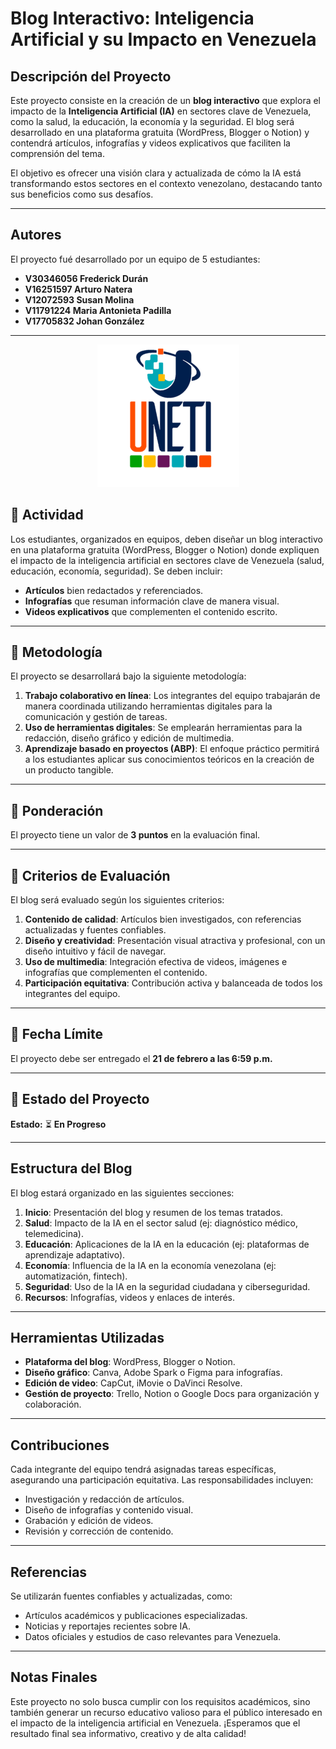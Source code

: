 # Blog Interactivo: Inteligencia Artificial y su Impacto en Venezuela

## Descripción del Proyecto
Este proyecto consiste en la creación de un **blog interactivo** que explora el impacto de la **Inteligencia Artificial (IA)** en sectores clave de Venezuela, como la salud, la educación, la economía y la seguridad. El blog será desarrollado en una plataforma gratuita (WordPress, Blogger o Notion) y contendrá artículos, infografías y videos explicativos que faciliten la comprensión del tema.

El objetivo es ofrecer una visión clara y actualizada de cómo la IA está transformando estos sectores en el contexto venezolano, destacando tanto sus beneficios como sus desafíos.
 
---

## Autores
El proyecto fué desarrollado por un equipo de 5 estudiantes:
- **V30346056 Frederick Durán**
- **V16251597 Arturo Natera**
- **V12072593 Susan Molina** 
- **V11791224 Maria Antonieta Padilla**
- **V17705832 Johan González** 

---

<p align="center">
  <img src="assets/img/UNETI.png" alt="UNETI Logo">
</p>



## 📌 Actividad
Los estudiantes, organizados en equipos, deben diseñar un blog interactivo en una plataforma gratuita (WordPress, Blogger o Notion) donde expliquen el impacto de la inteligencia artificial en sectores clave de Venezuela (salud, educación, economía, seguridad). Se deben incluir:
- **Artículos** bien redactados y referenciados.
- **Infografías** que resuman información clave de manera visual.
- **Videos explicativos** que complementen el contenido escrito.

---

## 📌 Metodología
El proyecto se desarrollará bajo la siguiente metodología:
1. **Trabajo colaborativo en línea**: Los integrantes del equipo trabajarán de manera coordinada utilizando herramientas digitales para la comunicación y gestión de tareas.
2. **Uso de herramientas digitales**: Se emplearán herramientas para la redacción, diseño gráfico y edición de multimedia.
3. **Aprendizaje basado en proyectos (ABP)**: El enfoque práctico permitirá a los estudiantes aplicar sus conocimientos teóricos en la creación de un producto tangible.

---

## 📌 Ponderación
El proyecto tiene un valor de **3 puntos** en la evaluación final.

---

## 📌 Criterios de Evaluación
El blog será evaluado según los siguientes criterios:
1. **Contenido de calidad**: Artículos bien investigados, con referencias actualizadas y fuentes confiables.
2. **Diseño y creatividad**: Presentación visual atractiva y profesional, con un diseño intuitivo y fácil de navegar.
3. **Uso de multimedia**: Integración efectiva de videos, imágenes e infografías que complementen el contenido.
4. **Participación equitativa**: Contribución activa y balanceada de todos los integrantes del equipo.

---

## 📅 Fecha Límite
El proyecto debe ser entregado el **21 de febrero a las 6:59 p.m.**

---

## 🚦 Estado del Proyecto
**Estado:** ⏳ **En Progreso**

---

## Estructura del Blog
El blog estará organizado en las siguientes secciones:
1. **Inicio**: Presentación del blog y resumen de los temas tratados.
2. **Salud**: Impacto de la IA en el sector salud (ej: diagnóstico médico, telemedicina).
3. **Educación**: Aplicaciones de la IA en la educación (ej: plataformas de aprendizaje adaptativo).
4. **Economía**: Influencia de la IA en la economía venezolana (ej: automatización, fintech).
5. **Seguridad**: Uso de la IA en la seguridad ciudadana y ciberseguridad.
6. **Recursos**: Infografías, videos y enlaces de interés.

---

## Herramientas Utilizadas
- **Plataforma del blog**: WordPress, Blogger o Notion.
- **Diseño gráfico**: Canva, Adobe Spark o Figma para infografías.
- **Edición de video**: CapCut, iMovie o DaVinci Resolve.
- **Gestión de proyecto**: Trello, Notion o Google Docs para organización y colaboración.

---

## Contribuciones
Cada integrante del equipo tendrá asignadas tareas específicas, asegurando una participación equitativa. Las responsabilidades incluyen:
- Investigación y redacción de artículos.
- Diseño de infografías y contenido visual.
- Grabación y edición de videos.
- Revisión y corrección de contenido.

---

## Referencias
Se utilizarán fuentes confiables y actualizadas, como:
- Artículos académicos y publicaciones especializadas.
- Noticias y reportajes recientes sobre IA.
- Datos oficiales y estudios de caso relevantes para Venezuela.

---

## Notas Finales
Este proyecto no solo busca cumplir con los requisitos académicos, sino también generar un recurso educativo valioso para el público interesado en el impacto de la inteligencia artificial en Venezuela. ¡Esperamos que el resultado final sea informativo, creativo y de alta calidad!